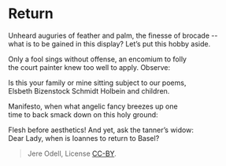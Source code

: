 # Return

Unheard auguries of feather and palm, the finesse of brocade --  
what is to be gained in this display? Let’s put this hobby aside.

Only a fool sings without offense, an encomium to folly  
the court painter knew too well to apply. Observe:

Is this your family or mine sitting subject to our poems,  
Elsbeth Bizenstock Schmidt Holbein and children.

Manifesto, when what angelic fancy breezes up one  
time to back smack down on this holy ground:

Flesh before aesthetics! And yet, ask the tanner’s widow:  
Dear Lady, when is Ioannes to return to Basel?

>Jere Odell, License [CC-BY](https://creativecommons.org/licenses/by/4.0/).